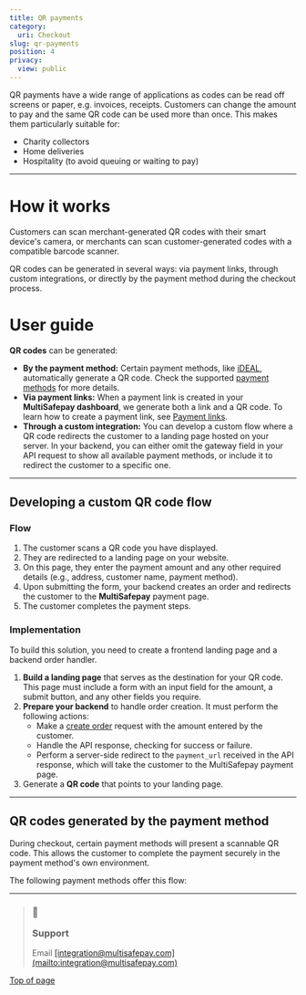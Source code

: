 ```yaml
---
title: QR payments
category:
  uri: Checkout
slug: qr-payments
position: 4
privacy:
  view: public
---
```

QR payments have a wide range of applications as codes can be read off screens or paper, e.g. invoices, receipts. Customers can change the amount to pay and the same QR code can be used more than once. This makes them particularly suitable for:

* Charity collectors
* Home deliveries
* Hospitality (to avoid queuing or waiting to pay)

***

# How it works

Customers can scan merchant-generated QR codes with their smart device's camera, or merchants can scan customer-generated codes with a compatible barcode scanner.

QR codes can be generated in several ways: via payment links, through custom integrations, or directly by the payment method during the checkout process.

# User guide

**QR codes** can be generated:

* **By the payment method:** Certain payment methods, like [iDEAL](doc:ideal), automatically generate a QR code. Check the supported [payment methods](docs#qr-codes-generated-by-the-payment-method) for more details.
* **Via payment links:** When a payment link is created in your **MultiSafepay dashboard**, we generate both a link and a QR code. To learn how to create a payment link, see [Payment links](doc:payment-links).
* **Through a custom integration:** You can develop a custom flow where a QR code redirects the customer to a landing page hosted on your server. In your backend, you can either omit the gateway field in your API request to show all available payment methods, or include it to redirect the customer to a specific one.

***

## Developing a custom QR code flow

### Flow

1. The customer scans a QR code you have displayed.
2. They are redirected to a landing page on your website.
3. On this page, they enter the payment amount and any other required details (e.g., address, customer name, payment method).
4. Upon submitting the form, your backend creates an order and redirects the customer to the **MultiSafepay** payment page.
5. The customer completes the payment steps.

### Implementation

To build this solution, you need to create a frontend landing page and a backend order handler.

1. **Build a landing page** that serves as the destination for your QR code. This page must include a form with an input field for the amount, a submit button, and any other fields you require.
2. **Prepare your backend** to handle order creation. It must perform the following actions:
   * Make a [create order](ref:createorder) request with the amount entered by the customer.
   * Handle the API response, checking for success or failure.
   * Perform a server-side redirect to the `payment_url` received in the API response, which will take the customer to the MultiSafepay payment page.
3. Generate a **QR code** that points to your landing page.

***

## QR codes generated by the payment method

During checkout, certain payment methods will present a scannable QR code. This allows the customer to complete the payment securely in the payment method's own environment.

The following payment methods offer this flow:

<Cards columns={4}>
  <Card title="AliPay+" href="/docs/alipay-plus/" icon="https://raw.githubusercontent.com/MultiSafepay/MultiSafepay-icons/master/methods/alipayplus.svg"/>

  <Card title="Bancontact" href="/docs/bancontact/" icon="https://raw.githubusercontent.com/MultiSafepay/MultiSafepay-icons/master/methods/bancontact.svg" />

  <Card title="iDEAL QR" href="/docs/ideal#ideal-qr" icon="https://raw.githubusercontent.com/MultiSafepay/MultiSafepay-icons/master/methods/ideal-qr.svg" />

  <Card title="WeChat Pay" href="/docs/wechat-pay/" icon="https://raw.githubusercontent.com/MultiSafepay/MultiSafepay-icons/master/methods/wechatpay.svg" />
</Cards>

***

<blockquote className="callout callout_info">
  <h3 className="callout-heading false">
    <span className="callout-icon">💬</span>
    <p>Support</p>
  </h3>

  <p>Email <a href="mailto:integration@multisafepay.com">[integration@multisafepay.com](mailto:integration@multisafepay.com)</a></p>
</blockquote>

[Top of page](#)
